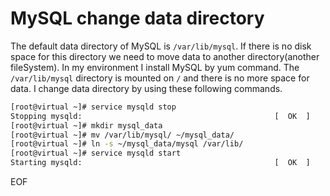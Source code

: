 # MySQL change data directory
The default data directory of MySQL is `/var/lib/mysql`. If there is no disk space for this directory we need to move data
to another directory(another fileSystem). In my environment I install MySQL by yum command. The `/var/lib/mysql` directory
is mounted on `/` and there is no more space for data. I change data directory by using these following commands.
```bash
[root@virtual ~]# service mysqld stop
Stopping mysqld:                                           [  OK  ]
[root@virtual ~]# mkdir mysql_data
[root@virtual ~]# mv /var/lib/mysql/ ~/mysql_data/
[root@virtual ~]# ln -s ~/mysql_data/mysql /var/lib/
[root@virtual ~]# service mysqld start
Starting mysqld:                                           [  OK  ]
```

EOF